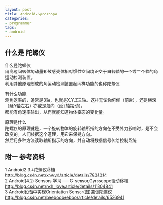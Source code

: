 ```yaml
---
layout: post
title: Android-Gyroscope
categories:
- programmer
tags:
- android
---
```




## 什么是  陀螺仪


什么是陀螺仪		
用高速回转体的动量矩敏感壳体相对惯性空间绕正交于自转轴的一个或二个轴的角运动检测装置。		
利用其他原理制成的角运动检测装置起同样功能的也称陀螺仪


有什么功能		
测角速率的，通常是3轴，也就是X.Y.Z三轴。这样无论你俯仰（前后），还是横滚（延Y轴左右）亦或是航向（延Z轴摆动），		
都能有角速率输出，从而就能知道物体姿态的变化量。


原理是什么		
陀螺仪的原理就是，一个旋转物体的旋转轴所指的方向在不受外力影响时，是不会改变的。人们根据这个道理，用它来保持方向。			
然后用多种方法读取轴所指示的方向，并自动将数据信号传给控制系统












## 附一 参考资料
1	Android2.3.4陀螺仪移植											
	http://blog.csdn.net/xnwyd/article/details/7824214				
2	Android(4.2) Sensors 学习——G-sensor,Gyroscope驱动移植			
	http://blog.csdn.net/nxh_love/article/details/11804841			
3	Android设备中实现Orientation Sensor(图)兼谈陀螺仪					
	http://blog.csdn.net/beeboobeeboo/article/details/6536941		


